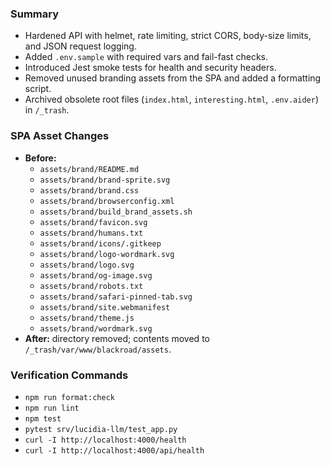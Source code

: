 <!-- FILE: CLEANUP_RESULTS.md -->

### Summary

- Hardened API with helmet, rate limiting, strict CORS, body-size limits, and JSON request logging.
- Added `.env.sample` with required vars and fail-fast checks.
- Introduced Jest smoke tests for health and security headers.
- Removed unused branding assets from the SPA and added a formatting script.
- Archived obsolete root files (`index.html`, `interesting.html`, `.env.aider`) in `/_trash`.

### SPA Asset Changes

- **Before:**
  - `assets/brand/README.md`
  - `assets/brand/brand-sprite.svg`
  - `assets/brand/brand.css`
  - `assets/brand/browserconfig.xml`
  - `assets/brand/build_brand_assets.sh`
  - `assets/brand/favicon.svg`
  - `assets/brand/humans.txt`
  - `assets/brand/icons/.gitkeep`
  - `assets/brand/logo-wordmark.svg`
  - `assets/brand/logo.svg`
  - `assets/brand/og-image.svg`
  - `assets/brand/robots.txt`
  - `assets/brand/safari-pinned-tab.svg`
  - `assets/brand/site.webmanifest`
  - `assets/brand/theme.js`
  - `assets/brand/wordmark.svg`
- **After:** directory removed; contents moved to `/_trash/var/www/blackroad/assets`.

### Verification Commands

- `npm run format:check`
- `npm run lint`
- `npm test`
- `pytest srv/lucidia-llm/test_app.py`
- `curl -I http://localhost:4000/health`
- `curl -I http://localhost:4000/api/health`
